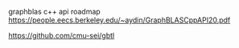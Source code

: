 graphblas c++ api roadmap
https://people.eecs.berkeley.edu/~aydin/GraphBLASCppAPI20.pdf

https://github.com/cmu-sei/gbtl
